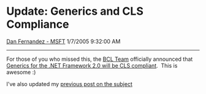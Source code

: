 <div id="page">

# Update: Generics and CLS Compliance

[Dan Fernandez -
MSFT](https://social.msdn.microsoft.com/profile/Dan%20Fernandez%20-%20MSFT)
1/7/2005 9:32:00 AM

-----

<div id="content">

For those of you who missed this, the [BCL
Team](http://blogs.msdn.com/bclteam/) officially announced that
[Generics for the .NET Framework 2.0 will be CLS
compliant](http://blogs.msdn.com/bclteam/archive/2004/12/21/328585.aspx). 
This is awesome :)

I've also updated my [previous post on the
subject](http://blogs.msdn.com/danielfe/archive/2004/06/21/161962.aspx)

</div>

</div>
